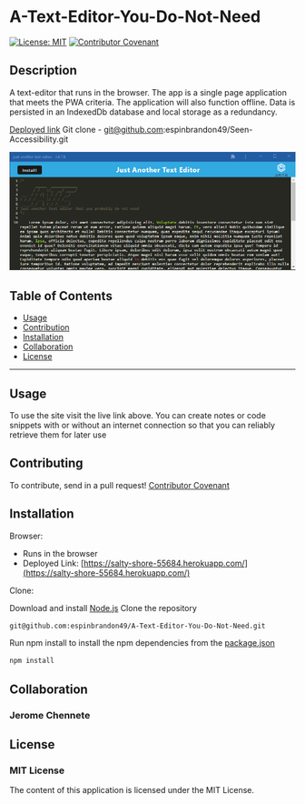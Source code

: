 # A-Text-Editor-You-Do-Not-Need

[![License: MIT](https://img.shields.io/badge/License-MIT-yellow.svg)](https://opensource.org/licenses/MIT)
[![Contributor Covenant](https://img.shields.io/badge/Contributor%20Covenant-2.1-4baaaa.svg)](code_of_conduct.md)

## Description 
A text-editor that runs in the browser.  The app is a single page application that meets the PWA criteria.  The application will also function offline.  Data  is persisted in an IndexedDb database and local storage as a redundancy. 

[Deployed link](https://salty-shore-55684.herokuapp.com/)
Git clone - git@github.com:espinbrandon49/Seen-Accessibility.git

[![An image shows the text-editor application with 500 words of lorem ipsum text.](./assets/text-editor-image.png)](https://salty-shore-55684.herokuapp.com/)


## Table of Contents

* [Usage](#usage)
* [Contribution](#contributing)
* [Installation](#installation)
* [Collaboration](#collaboration)
* [License](#license)
***

## Usage 

To use the site visit the live link above. You can create notes or code snippets with or without an internet connection so that you can reliably retrieve them for later use

## Contributing

To contribute, send in a pull request! 
[Contributor Covenant](https://www.contributor-covenant.org/)

## Installation

Browser:
* Runs in the browser
* Deployed Link: [https://salty-shore-55684.herokuapp.com/](https://salty-shore-55684.herokuapp.com/)

Clone:

Download and install [Node.js](https://nodejs.org/en/download/)
Clone the repository
```bash
git@github.com:espinbrandon49/A-Text-Editor-You-Do-Not-Need.git
```
Run npm install to install the npm dependencies from the [package.json](./package.json)
```bash
npm install
```

## Collaboration
### Jerome Chennete

## License 
### MIT License 
The content of this application is licensed under the MIT License. 
